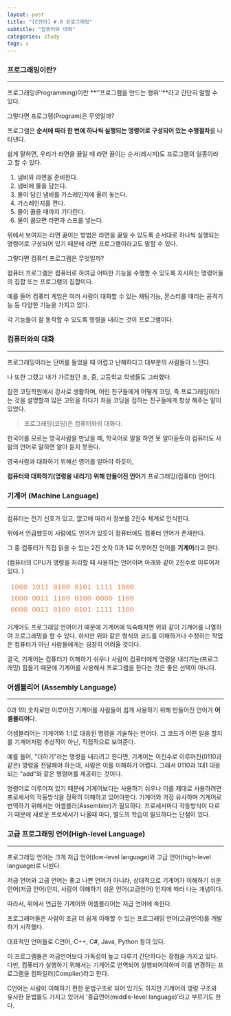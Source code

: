 ```yaml
---
layout: post
title: "[C언어] #.0 프로그래밍"
subtitle: "컴퓨터와 대화"
categories: study
tags: c
---
```


### 프로그래밍이란?

----

프로그래밍(Programming)이란 **''프로그램을 만드는 행위''**라고 간단히 말할 수 있다.



그렇다면 프로그램(Program)은 무엇일까?

프로그램은 **순서에 따라 한 번에 하나씩 실행되는 명령어로 구성되어 있는 수행절차**를 나타낸다.

쉽게 말하면, 우리가 라면을 끓일 때 라면 끓이는 순서(레시피)도 프로그램의 일종이라고 할 수 있다. 

1. 냄비와 라면을 준비한다.
2. 냄비에 물을 담는다.
3. 물이 담긴 냄비를 가스레인지에 올려 놓는다.
4. 가스레인지를 켠다.
5. 물이 끓을 때까지 기다린다.
6. 물이 끓으면 라면과 스프를 넣는다.

 위에서 보여지는 라면 끓이는 방법은 라면을 끓일 수 있도록 순서대로 하나씩 실행되는 명령어로 구성되어 있기 때문에  라면 프로그램이라고도 말할 수 있다.



그렇다면 컴퓨터 프로그램은 무엇일까?

컴퓨터 프로그램은 컴퓨터로 하여금 어떠한 기능을 수행할 수 있도록 지시하는 명령어들의 집합 또는 프로그램의 집합이다.

예를 들어 컴퓨터 게임은 여러 사람이 대화할 수 있는 채팅기능, 몬스터를 때리는 공격기능 등 다양한 기능을 가지고 있다.  

각 기능들이 잘 동작할 수 있도록 명령을 내리는 것이 프로그램이다.



### 컴퓨터와의 대화

---

프로그래밍이라는 단어를 들었을 때 어렵고 난해하다고 대부분의 사람들이 느낀다.

나 또한 그랬고 내가 가르쳤던 초, 중, 고등학교 학생들도 그러했다.

잠깐 코딩학원에서 강사로 생활하며, 어린 친구들에게 어떻게 코딩, 즉 프로그래밍이라는 것을 설명할까 많은 고민을 하다가 처음 코딩을 접하는 친구들에게 항상 해주는 말이 있었다.

> 프로그래밍(코딩)은 컴퓨터와의 대화다.

한국어를 모르는 영국사람을 만났을 때,  학국어로 말을 하면 못 알아듣듯이 컴퓨터도 사람의 언어로 말하면 알아 듣지 못한다.

영국사람과 대화하기 위해선 영어를 알아야 하듯이,

**컴퓨터와 대화하기(명령을 내리기) 위해 만들어진 언어**가 프로그래밍(컴퓨터) 언어다.



### 기계어 (Machine Language)

---

컴퓨터는 전기 신호가 있고, 없고에 따라서 정보를 2진수 체계로 인식한다.

위에서 언급했듯이 사람에도 언어가 있듯이 컴퓨터에도 컴퓨터 언어가 존재한다.

그 중 컴퓨터가 직접 읽을 수 있는 2진 숫자 0과 1로 이루어진 언어를 **기계어**라고 한다.

(컴퓨터의 CPU가 명령을 처리할 때 사용하는 언어이며 아래와 같이 2진수로 이루어져 있다. )

![machineLaguage](./assets/img/machineLaguage.png)

기계어도 프로그래밍 언어이기 때문에 기계어에 익숙해지면 위와 같이 기계어를 나열하여 프로그래밍을 할 수 있다. 하지만 위와 같은 형식의 코드를 이해하거나 수정하는 작업은 컴퓨터가 아닌 사람들에게는 굉장히 어려울 것이다.

결국, 기계어는 컴퓨터가 이해하기 쉬우나 사람이 컴퓨터에게 명령을 내리기는(프로그래밍) 힘들기 때문에 기계어를 사용해서 프로그램을 한다는 것은 좋은 선택이 아니다.



### 어셈블리어 (Assembly Language)

----

0과 1의 숫자로만 이루어진 기계어를 사람들이 쉽게 사용하기 위해 만들어진 언어가 **어셈블리어**다.

어셈블리어는 기계어와 1:1로 대응된 명령을 기술하는 언어다. 그 코드가 어떤 일을 할지를 기계어처럼 추상적이 아닌, 직접적으로 보여준다.

예를 들어, "더하기"라는 명령을 내리려고 한다면, 기계어는 이진수로 이루어진(0110과 같은) 명령을 전달해야 하는데, 사람은 이를 이해하기 어렵다. 그래서 0110과 1대1 대응되는 "add"와 같은 명령어를 제공하는 것이다.

명령어로 이루어져 있기 때문에 기계어보다는 사용하기 쉬우나 이를 제대로 사용하려면 프로세서의 작동방식을 정확히 이해하고 있어야한다. 기계어와 가장 유사하며 기계어로 번역하기 위해서는 어셈블러(Assembler)가 필요하다. 프로세서마다 작동방식이 다르기 때문에 새로운 프로세서가 나올때 마다, 별도의 학습이 필요하다는 단점이 있다.

 

### 고급 프로그래밍 언어(High-level Language)

---

프로그래밍 언어는 크게 저급 언어(low-level language)와 고급 언어(high-level language)로 나뉜다.

저급 언어와 고급 언어는 좋고 나쁜 언어가 아니라, 상대적으로 기계어가 이해하기 쉬운 언어(저급 언어)인지, 사람이 이해하기 쉬운 언어(고급언어) 인지에 따라 나눈 개념이다.

따라서, 위에서 언급한 기계어와 어셈블리어는 저급 언어에 속한다.

프로그래머들은 사람이 조금 더 쉽게 이해할 수 있는 프로그래밍 언어(고급언어)를 개발하기 시작했다.

대표적인 언어들로 C언어, C++, C#, Java, Python 등이 있다.

이 프로그램들은 저급언어보다 가독성이 높고 다루기 간단하다는 장점을 가지고 있다. 다만, 컴퓨터가 실행하기 위해서는 기계어로 번역되어 실행되어야하며 이를 변경하는 프로그램을 컴파일러(Complier)라고 한다. 

C언어는 사람이 이해하기 편한 문법구조로 되어 있기도 하지만 기계어의 명령 구조와 유사한 문법들도 가지고 있어서 '중급언어(middle-level language)'라고 부르기도 한다.

